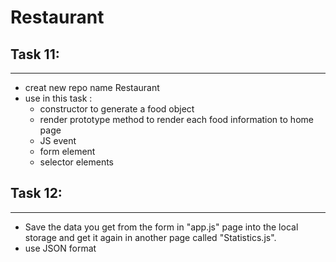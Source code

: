# Restaurant
## Task 11:
----------------------
- creat new repo name Restaurant 
- use in this task :
  - constructor to generate a food object 
  - render prototype method to render each food information to home page 
  - JS event 
  - form element 
  - selector elements 




## Task 12:
----
- Save the data you get from the form in "app.js" page into the local storage and get it again in another page called "Statistics.js".
- use JSON format 